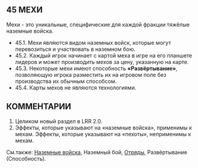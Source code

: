 45 МЕХИ
---

Мехи - это уникальные, специфические для каждой фракции тяжёлые наземные войска.
* 45.1. Мехи являются видом наземных войск, которые могут перевозиться и участвовать в наземном бою.
* 45.2. Каждый игрок начинает с картой меха в игре на его планшете лидеров и может производить мехов за цену, указанную на карте.
* 45.3. Некоторые мехи имеют способность **«Развёртывание»**, позволяющую игрока разместить их на игровом поле без производства их обычным способсом.
* 45.4. Карты мехов не являются технологиями.

КОММЕНТАРИИ
---
1) Целиком новый раздел в LRR 2.0.
2) Эффекты, которые указывают на «наземные войска», применимы к мехам. Эффекты, которые указывают на «пехоты», неприменимы к мехам.

См.также: [Наземные войска](ground_forces.md), Наземный бой, [Отряды](units.md), Развёртывание (Способность).
